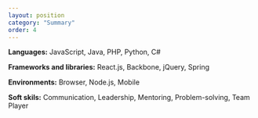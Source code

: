 ```yaml
---
layout: position
category: "Summary"
order: 4
---
```


**Languages:** JavaScript, Java, PHP, Python, C#

**Frameworks and libraries:** React.js, Backbone, jQuery, Spring

**Environments:** Browser, Node.js, Mobile

**Soft skils:** Communication, Leadership, Mentoring, Problem-solving, Team Player
